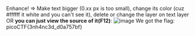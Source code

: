 Enhance! => Make text bigger (0.xx px is too small), change its color (cuz #ffffff it white and you can't see it), delete or change the layer on text layer OR **you can just view the source of it(F12)**:
![image](https://user-images.githubusercontent.com/101840614/158914613-f45d50d4-06ce-4812-990f-9ecc340f749a.png)
We got the flag: picoCTF{3nh4nc3d_d0a757bf}
